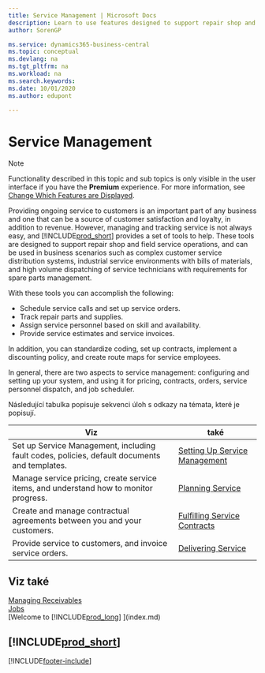 ```yaml
---
title: Service Management | Microsoft Docs
description: Learn to use features designed to support repair shop and field service operations.
author: SorenGP

ms.service: dynamics365-business-central
ms.topic: conceptual
ms.devlang: na
ms.tgt_pltfrm: na
ms.workload: na
ms.search.keywords:
ms.date: 10/01/2020
ms.author: edupont

---
```

# Service Management
> [!NOTE]
> Functionality described in this topic and sub topics is only visible in the user interface if you have the **Premium** experience. For more information, see [Change Which Features are Displayed](ui-experiences.md).

Providing ongoing service to customers is an important part of any business and one that can be a source of customer satisfaction and loyalty, in addition to revenue. However, managing and tracking service is not always easy, and [!INCLUDE[prod_short](includes/prod_short.md)] provides a set of tools to help. These tools are designed to support repair shop and field service operations, and can be used in business scenarios such as complex customer service distribution systems, industrial service environments with bills of materials, and high volume dispatching of service technicians with requirements for spare parts management.

With these tools you can accomplish the following:

* Schedule service calls and set up service orders.
* Track repair parts and supplies.
* Assign service personnel based on skill and availability.
* Provide service estimates and service invoices.

In addition, you can standardize coding, set up contracts, implement a discounting policy, and create route maps for service employees.

In general, there are two aspects to service management: configuring and setting up your system, and using it for pricing, contracts, orders, service personnel dispatch, and job scheduler.

Následující tabulka popisuje sekvenci úloh s odkazy na témata, které je popisují.

| **Viz** | **také** |
|------------|-------------|  
| Set up Service Management, including fault codes, policies, default documents and templates. | [Setting Up Service Management](service-setup-service.md) |
| Manage service pricing, create service items, and understand how to monitor progress. | [Planning Service](service-plan-service.md) |
| Create and manage contractual agreements between you and your customers. | [Fulfilling Service Contracts](service-fulfill-service-contracts.md) |
| Provide service to customers, and invoice service orders. | [Delivering Service](service-deliver-service.md) |

## Viz také
[Managing Receivables](receivables-manage-receivables.md)   
[Jobs](projects-how-create-jobs.md)   
[Welcome to [!INCLUDE[prod_long](includes/prod_long.md)] ](index.md)

## [!INCLUDE[prod_short](includes/free_trial_md.md)]


[!INCLUDE[footer-include](includes/footer-banner.md)]